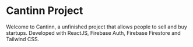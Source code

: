 # Cantinn Project

Welcome to Cantinn, a unfinished project that allows people to sell and buy startups.
Developed with ReactJS, Firebase Auth, Firebase Firestore and Tailwind CSS.


